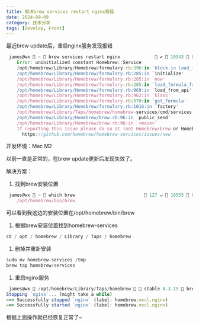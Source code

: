 ```yaml
---
title: 解决brew services restart nginx报错
date: 2024-09-09
category: 技术分享
tags: [Develop, Front]
---
```


最近brew update后，重启nginx服务发现报错

```jsx
 james@wx  ~  brew services restart nginx              ✔  10543  08:34:
	Error: uninitialized constant Homebrew::Service
	/opt/homebrew/Library/Homebrew/formulary.rb:396:in `block in load_formula_from_api'
	/opt/homebrew/Library/Homebrew/formulary.rb:285:in `initialize'
	/opt/homebrew/Library/Homebrew/formulary.rb:285:in `new'
	/opt/homebrew/Library/Homebrew/formulary.rb:285:in `load_formula_from_api'
	/opt/homebrew/Library/Homebrew/formulary.rb:969:in `load_from_api'
	/opt/homebrew/Library/Homebrew/formulary.rb:962:in `klass'
	/opt/homebrew/Library/Homebrew/formulary.rb:570:in `get_formula'
	/opt/homebrew/Library/Homebrew/formulary.rb:1016:in `factory'
	/opt/homebrew/Library/Taps/homebrew/homebrew-services/cmd/services.rb:89:in `services'
	/opt/homebrew/Library/Homebrew/brew.rb:96:in `public_send'
	/opt/homebrew/Library/Homebrew/brew.rb:96:in `<main>'
	If reporting this issue please do so at (not Homebrew/brew or Homebrew/homebrew-core):
	  https://github.com/homebrew/homebrew-services/issues/new
```

开发环境：Mac M2

以前一直是正常的，在brew update更新后发现失效了。

解决方案：

1. 找到brew安装位置

```jsx
 james@wx  ~  which brew                           127 ↵  10555  09:25:59
	/opt/homebrew/bin/brew
```

可以看到我这边的安装位置在/opt/homebrew/bin/brew

1. 根据brew安装位置找到homebrew-services

```jsx
cd / opt / homebrew / Library / Taps / homebrew
```

1. 删掉并重新安装

```jsx
sudo mv homebrew-services /tmp
brew tap homebrew/services
```

1. 重启nginx服务

```jsx
 james@wx  /opt/homebrew/Library/Taps/homebrew   stable 4.3.19  brew services restart nginx
Stopping `nginx`... (might take a while)
==> Successfully stopped `nginx` (label: homebrew.mxcl.nginx)
==> Successfully started `nginx` (label: homebrew.mxcl.nginx)
```

根据上面操作就已经恢复正常了~
